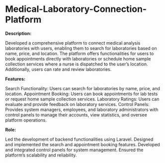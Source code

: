 # Medical-Laboratory-Connection-Platform

**Description:**

Developed a comprehensive platform to connect medical analysis laboratories with users, enabling them to search for laboratories based on name, price, and location. The platform offers functionalities for users to book appointments directly with laboratories or schedule home sample collection services where a nurse is dispatched to the user’s location. Additionally, users can rate and review laboratories.

**Features:**

Search Functionality: Users can search for laboratories by name, price, and location.
Appointment Booking: Users can book appointments for lab tests or request home sample collection services.
Laboratory Ratings: Users can evaluate and provide feedback on laboratory services.
Control Panels: Provides system managers, employees, and laboratory administrators with control panels to manage their accounts, view statistics, and oversee platform operations.

**Role:**

Led the development of backend functionalities using Laravel.
Designed and implemented the search and appointment booking features.
Developed and integrated control panels for system management.
Ensured the platform’s scalability and reliability.
